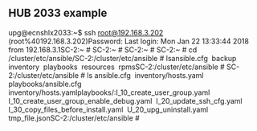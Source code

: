 


## HUB 2033 example

upg@ecnshlx2033:~$ ssh root@192.168.3.202 (root%40192.168.3.202)Password: Last login: Mon Jan 22 13:33:44 2018 from 192.168.3.1SC-2:~ # SC-2:~ # SC-2:~ # SC-2:~ # cd /cluster/etc/ansible/SC-2:/cluster/etc/ansible # lsansible.cfg  backup  inventory  playbooks  resources  rpmsSC-2:/cluster/etc/ansible # SC-2:/cluster/etc/ansible # ls ansible.cfg  inventory/hosts.yaml playbooks/ansible.cfg  inventory/hosts.yamlplaybooks/:I_10_create_user_group.yaml  I_10_create_user_group_enable_debug.yaml  I_20_update_ssh_cfg.yaml  I_30_copy_files_before_install.yaml  U_20_upg_uninstall.yaml  tmp_file.jsonSC-2:/cluster/etc/ansible #  
